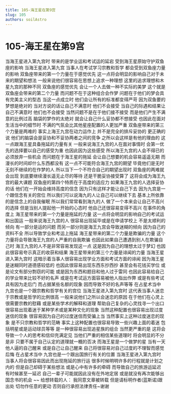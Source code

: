 ```yaml
---
title: 105-海王星在第9宫
slug: 105
authors: soilAstro
---
```


# 105-海王星在第9宫
当海王星进入第九宫时
带来的是学业运和考试运的延宕
受到海王星原始守护双鱼座的影响
当海王星进入第九宫
当事人在考试学习宗教和哲学
都会受到双鱼座力量的影响
双鱼座带来的第一个力量在于感觉优先
这一点将会明显的影响自己对于未来的期望和想法
一般来说他们很容易在思想上追求一种理想
这里的追求理想和木星九宫的那种不同
双鱼座的感觉优先
会让一个人去做一种不实际的美梦
这个就是双鱼座会带来的第二个力量
而问题不在于这种组合会作梦
问题在于他们的梦会具有完美主义的型态
当这一点成立时
他们会让所有的标准都变得严苛
因为双鱼要的梦想是绝对的
当对方说的话让自己不满意时
他们不会接受
当自己的际遇和结果让自己不满意时
他们也不会接受
当然问题不是在于他们接不接受
而是他们产生不满意的比例过高
脑袋的梦作的太绝对
就会让自己什么妥协都不想接受
也因此在面对生活当中的细节时
不满的气氛会比其他星座配置的人更加严重
双鱼座带来的第三个力量是两难的
事实上海王九宫在动力运作上
并不是完全的排斥妥协的
更正确的说
他们的脑袋会是妥协和不妥协两者之间的竞争
之所以会这样是有他的理由的
这一点跟海王星具备拖延的力量有关
一般来说海王九宫的人在面对事情时
会第一优先的选择要以自己的感受为重
也因此因为这些感受
所以海王九宫的人会不得已的必须放弃一些机会
而问题在于海王星的拖延
会让自己想要的机会容易遥遥无期
而漫长的时间却什么东西都没有
这一点不可能符合海王九宫的期望
毕竟他们是无时无刻不继续的在作梦的人
所以当下一个不符合自己的期望出现时
双鱼座的两难就会出现
到底要继续漫长遥无止尽的等待
还是干脆妥协接受算了
这将会成为海王九宫的最大课题
双鱼座的第四个特质在于高度的适应力
如果海王九宫的人选择妥协的话
他们在一开始会维持高度的信念
因为只有这样才能让自己下去
因为九宫是一个跟信念有关的宫位
所以我们可以说海九的人让自己可以继续下去
基本上所依靠的是信念上的自我催眠
所以我们常常看到海九的人
做了一个本来会让自己不高兴的选择
但是当别人提起他一开始的心态时
他自己还很容易变得不高兴
在事件的角度上
海王星带来的第一个力量是拖延的力量
这一点将会明显的影响自己的考试运和出国运
一般来说海王九宫的人
很容易出现延毕或是在申请学校上
不是太顺利的倾向
有一部分是运的问题
而另一部分则是海王九宫会导致迷糊的倾向
因为自己的资料不全
所以导致学业和考运上拖延
海王星带来的第二个力量是欺骗的力量
这个力量将会导致海王九宫的人严重的自我欺骗
也因此如果自己遭遇到别人在欺骗自己时
海王九宫的人不是非常容易发现这一点
这是因为自己的理想太过于梦幻
也因此很容易夸示真正的收获和结果
海王星带来的第三个力量是诽闻的力量
当海王星进入第九宫时
这暗示着当事人很容易出现学业方面和考试方面的诽闻
因为海王星是迷糊同时道德感较低的
也因此很容易出现东西东抄西抄
甚至会有花钱买学位
或是论文有部分剽窃的可能
或是因为东西和题目和他人过于雷同
也因此容易给自己的学业带来比较不好的名声
或是在考试运方面容易被他人指出作弊
或是有些考试具有因为走后门
而占据某些名额的现象
因而导致不好的名声等等
在占星术当中
九宫也是一个跟宗教和哲学有关的宫位
当海王星进入第九宫时
这代表当事人迷恋于宗教或是哲学的比例很高
一般来说他们之所以会迷恋的原因
在于他们在心灵上很需要宗教的慰藉
或是某些学术的解释和道理
帮助自己复杂的心灵找寻一个出口
很容易出现着迷于某种学术或是某种文化的现象
当然这种配置也很容易出现过度迷信的现象
很容易因为自己的过度迷信而受骗上当
当然事实上这种过度迷恋的现象
是不只宗教和哲学的范畴
事实上这种配置也很容易导致一些兴趣上面的着迷
包括明星或是运动球员等等
是一种很容易出现追星族的组合
当然更严重的是
这将会导致一个人的思考和信仰充满定见
当他们严重的相信某些道理时
将会明显的不分是非
只要不属于自己认定的道理就一概的否决
而海王星是一个做梦的星
当有一天他人逼的自己醒来
或是自己让自己醒来
自己将很容易对自己过度的不理智而感觉后悔
在占星术当中
九宫也是一个跟出国旅行有关的位置
当海王星进入第九宫时
当事人将会很容易因此而出现拖延的旅行运
很多时候明明许多的行程就是计划之内的
但是自己却碍于某些想法
或是心中有许多的牵碍
而导致自己的旅游运延迟
有时候甚至一延迟
自己一辈子可能就因此没有在外地定居
或是就没有再次能够出国念书的机会
~~
给想转载的人：
我同意文章被转载
但是请标明作者(蓝斯诺)跟出处
切勿作任意的更动
否则自行承担法律责任~谢谢
  